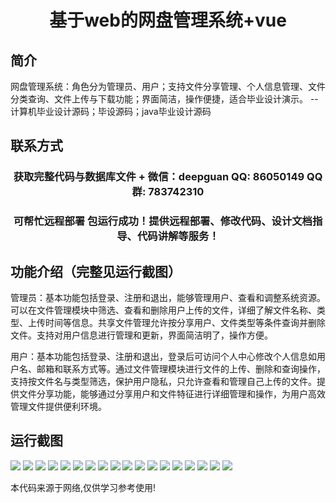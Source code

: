 <p><h1 align="center">基于web的网盘管理系统+vue</h1></p>

## 简介
网盘管理系统：角色分为管理员、用户；支持文件分享管理、个人信息管理、文件分类查询、文件上传与下载功能；界面简洁，操作便捷，适合毕业设计演示。    --计算机毕业设计源码；毕设源码；java毕业设计源码


## 联系方式
<p><h3 align="center">获取完整代码与数据库文件 + 微信：deepguan QQ: 86050149 QQ群: 783742310</h3></p>
<p><h3 align="center">可帮忙远程部署 包运行成功！提供远程部署、修改代码、设计文档指导、代码讲解等服务！</h3></p>

## 功能介绍（完整见运行截图）
管理员：基本功能包括登录、注册和退出，能够管理用户、查看和调整系统资源。可以在文件管理模块中筛选、查看和删除用户上传的文件，详细了解文件名称、类型、上传时间等信息。共享文件管理允许按分享用户、文件类型等条件查询并删除文件。支持对用户信息进行管理和更新，界面简洁明了，操作方便。

用户：基本功能包括登录、注册和退出，登录后可访问个人中心修改个人信息如用户名、邮箱和联系方式等。通过文件管理模块进行文件的上传、删除和查询操作，支持按文件名与类型筛选，保护用户隐私，只允许查看和管理自己上传的文件。提供文件分享功能，能够通过分享用户和文件特征进行详细管理和操作，为用户高效管理文件提供便利环境。


## 运行截图
![](img/001.jpg)
![](img/002.jpg)
![](img/003.jpg)
![](img/004.jpg)
![](img/005.jpg)
![](img/006.jpg)
![](img/007.jpg)
![](img/008.jpg)
![](img/009.jpg)
![](img/010.jpg)
![](img/011.jpg)
![](img/012.jpg)
![](img/013.jpg)
![](img/014.jpg)
![](img/015.jpg)
![](img/016.jpg)
![](img/017.jpg)
![](img/018.jpg)

<p>本代码来源于网络,仅供学习参考使用!</p>
